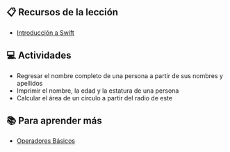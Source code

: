 ## :clipboard: Recursos de la lección

- [Introducción a Swift](https://drive.google.com/file/d/1wjF9k6weNs7a_TxiOM2S6c_UYYFx4g6z/preview)

## :computer: Actividades

- Regresar el nombre completo de una persona a partir de sus nombres y apellidos
- Imprimir el nombre, la edad y la estatura de una persona
- Calcular el área de un círculo a partir del radio de este


## :books: Para aprender más

- [Operadores Básicos](https://docs.swift.org/swift-book/LanguageGuide/BasicOperators.html)
